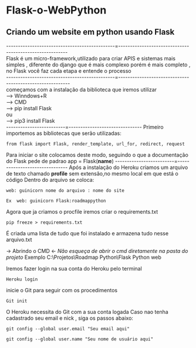 # Flask-o-WebPython
## Criando um website em python usando Flask

----------------------------------------------=--------------------------------------------------------<br>
Flask é  um micro-framework,utilizado para criar APIS e sistemas mais simples , diferente do django que é mais complexo porém é mais completo , no Flask você faz cada etapa e entende o processo<br>
----------------------------------------------=---------------------------------------------------------<br>
começamos com a instalação da biblioteca que iremos utilizar<br>
--> Winndows+R <br>
--> CMD <br>
--> pip install Flask <br>
    ou <br>
--> pip3 install Flask <br>
-------------------------=-------------------------------
Primeiro importemos as bibliotecas que serão utilizadas:
```
from flask import Flask, render_template, url_for, redirect, request
```

Para iniciar o site colocamos deste modo, seguindo o que a documentação do Flask pede de padrao
app = Flask(__name__)
-------------------------=-------------------------------
Após a instalação do Heroku criamos um arquivo de texto chamado **profile** sem extensão,no mesmo local em que está o código
Dentro do arquivo se coloca:
```
web: guinicorn nome do arquivo : nome do site
```
```
Ex  web: guinicorn Flask:roadmappython
```
Agora que ja criamos o procfile iremos criar o requirements.txt
```
pip freeze > requirements.txt
```
É criada uma lista de tudo que foi instalado e armazena tudo nesse arquivo.txt


-> Abrindo o CMD <-
_Não esqueça de abrir o cmd diretamente na pasta do projeto_
Exemplo C:\Projetos\Roadmap Python\Flask Python web

Iremos fazer login na sua conta do Heroku pelo terminal
```
Heroku login
```

inicie o Git para seguir com os procedimentos
```
Git init
```
O Heroku necessita do Git com a sua conta logada
Caso nao tenha cadastrado seu email e nick , siga os passos abaixo:
```
git config --global user.email "Seu email aqui"
```
```
git config --global user.name "Seu nome de usuário aqui"
```
